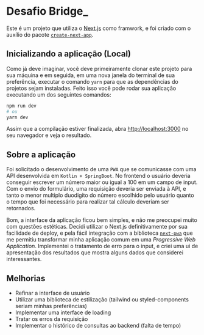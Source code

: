 # Desafio Bridge_

Este é um projeto que utiliza o [Next.js](https://nextjs.org/) como framwork, e foi criado com o auxílio do pacote [`create-next-app`](https://github.com/vercel/next.js/tree/canary/packages/create-next-app).

## Inicializando a aplicação (Local)

Como já deve imaginar, você deve primeiramente clonar este projeto para sua máquina e em seguida, em uma nova janela do terminal de sua preferência, executar o comando `yarn` para que as dependências do projetos sejam instaladas. Feito isso você pode rodar sua aplicação executando um dos seguintes comandos:

```bash
npm run dev
# ou
yarn dev
```

Assim que a compilação estiver finalizada, abra [http://localhost:3000](http://localhost:3000) no seu navegador e veja o resultado.

## Sobre a aplicação

Foi solicitado o desenvolvimento de uma `PWA` que se comunicasse com uma API desenvolvida em `Kotlin + SpringBoot`. No frontend o usuário deveria conseguir escrever um número maior ou igual a 100 em um campo de input. Com o envio do formulário, uma requisição deveria ser enviada à API, e tanto o menor multiplo duodigito do número escolhido pelo usuário quanto o tempo que foi necessário para realizar tal cálculo deveriam ser retornados. 

Bom, a interface da aplicação ficou bem simples, e não me preocupei muito com questões estéticas. Decidi utilizar o Next.js definitivamente por sua facilidade de deploy, e pela fácil integração com a biblioteca [`next-pwa`](https://github.com/shadowwalker/next-pwa) que me permitiu transformar minha aplicação comum em uma *Progressive Web Application*. Implementei o tratamento de erro para o input, e criei uma ui de apresentação dos resultados que mostra alguns dados que considerei interessantes. 

## Melhorias

- Refinar a interface de usuário
- Utilizar uma biblioteca de estilização (tailwind ou styled-components seriam minhas preferências)
- Implementar uma interface de loading
- Tratar os erros da requisição
- Implementar o histórico de consultas ao backend (falta de tempo)
